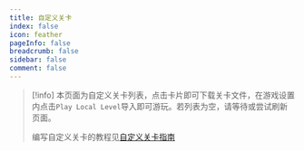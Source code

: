 ```yaml
---
title: 自定义关卡
index: false
icon: feather
pageInfo: false
breadcrumb: false
sidebar: false
comment: false
---
```


<script setup>
    import LevelList from '@source/components/level-list/App.vue';
    import { provide } from 'vue';
    provide("i18nLanguage",'zh-CN');
</script>

> [!info]
> 本页面为自定义关卡列表，点击卡片即可下载关卡文件，在游戏设置内点击`Play Local Level`导入即可游玩。若列表为空，请等待或尝试刷新页面。
>
> 编写自定义关卡的教程见[自定义关卡指南](/guide/level/)

<LevelList authorGroup = "official"/>
